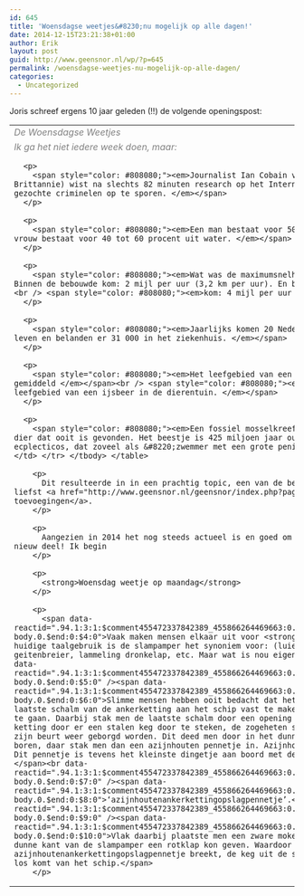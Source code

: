 ```yaml
---
id: 645
title: 'Woensdagse weetjes&#8230;nu mogelijk op alle dagen!'
date: 2014-12-15T23:21:38+01:00
author: Erik
layout: post
guid: http://www.geensnor.nl/wp/?p=645
permalink: /woensdagse-weetjes-nu-mogelijk-op-alle-dagen/
categories:
  - Uncategorized
---
```

Joris schreef ergens 10 jaar geleden (!!) de volgende openingspost:

<table class="rechts" width="500">
  <tr>
    <td class="titel">
      <span style="color: #808080;"><em>De Woensdagse Weetjes</em></span>
    </td>
  </tr>
  
  <tr>
    <td>
      <span style="color: #808080;"><em>Ik ga het niet iedere week doen, maar: </em></span></p> 
      
      <p>
        <span style="color: #808080;"><em>Journalist Ian Cobain van The Times (Londen, Groot-Brittannie) wist na slechts 82 minuten research op het Internet 4 van de door Interpol meest gezochte criminelen op te sporen. </em></span>
      </p>
      
      <p>
        <span style="color: #808080;"><em>Een man bestaat voor 50 tot 70 procent uit water; een vrouw bestaat voor 40 tot 60 procent uit water. </em></span>
      </p>
      
      <p>
        <span style="color: #808080;"><em>Wat was de maximumsnelheid op de Engelse wegen in 1865? Binnen de bebouwde kom: 2 mijl per uur (3,2 km per uur). En buiten de bebouwde </em></span><br /> <span style="color: #808080;"><em>kom: 4 mijl per uur (6,4 km per uur). </em></span>
      </p>
      
      <p>
        <span style="color: #808080;"><em>Jaarlijks komen 20 Nederlandse doe-het-zelvers om het leven en belanden er 31 000 in het ziekenhuis. </em></span>
      </p>
      
      <p>
        <span style="color: #808080;"><em>Het leefgebied van een ijsbeer in de vrije natuur is gemiddeld </em></span><br /> <span style="color: #808080;"><em>1 000 000 keer groter dan het leefgebied van een ijsbeer in de dierentuin. </em></span>
      </p>
      
      <p>
        <span style="color: #808080;"><em>Een fossiel mosselkreeftje is het oudste mannelijke dier dat ooit is gevonden. Het beestje is 425 miljoen jaar oud en heeft de naam Colymbosathon ecplecticos, dat zoveel als &#8220;zwemmer met een grote penis&#8221; betekent.</em></span></td> </tr> </tbody> </table> 
        
        <p>
          Dit resulteerde in in een prachtig topic, een van de beste mag ik wel zeggen, met maar liefst <a href="http://www.geensnor.nl/geensnor/index.php?page=bericht&iid=11718">92 mooie toevoegingen</a>.
        </p>
        
        <p>
          Aangezien in 2014 het nog steeds actueel is en goed om regelmatig weetjes te delen, een nieuw deel! Ik begin
        </p>
        
        <p>
          <strong>Woensdag weetje op maandag</strong>
        </p>
        
        <p>
          <span data-reactid=".94.1:3:1:$comment455472337842389_455866264469663:0.0.$right.0.$left.0.0.1:$comment-body.0.$end:0:$4:0">Vaak maken mensen elkaar uit voor <strong>slampamper</strong>. In de huidige taalgebruik is de slampamper het synoniem voor: (luie) nietsnut, flierefluiter, geitenbreier, lammeling dronkelap, etc. Maar wat is nou eigenlijk een slampamper?</span><br data-reactid=".94.1:3:1:$comment455472337842389_455866264469663:0.0.$right.0.$left.0.0.1:$comment-body.0.$end:0:$5:0" /><span data-reactid=".94.1:3:1:$comment455472337842389_455866264469663:0.0.$right.0.$left.0.0.1:$comment-body.0.$end:0:$6:0">Slimme mensen hebben ooit bedacht dat het verstandig zou zijn om de laatste schalm van de ankerketting aan het schip vast te maken. Dit om onnodig verlies tegen te gaan. Daarbij stak men de laatste schalm door een opening in de kettingbak, borgde de ketting door er een stalen keg door te steken, de zogeheten slampamper. Ook deze moest op zijn beurt weer geborgd worden. Dit deed men door in het dunne einde van de keg een gaatje te boren, daar stak men dan een azijnhouten pennetje in. Azijnhout is zeer goed rot bestendig. Dit pennetje is tevens het kleinste dingetje aan boord met de langste naam. Namelijk het:</span><br data-reactid=".94.1:3:1:$comment455472337842389_455866264469663:0.0.$right.0.$left.0.0.1:$comment-body.0.$end:0:$7:0" /><span data-reactid=".94.1:3:1:$comment455472337842389_455866264469663:0.0.$right.0.$left.0.0.1:$comment-body.0.$end:0:$8:0">‘azijnhoutenankerkettingopslagpennetje’.</span><br data-reactid=".94.1:3:1:$comment455472337842389_455866264469663:0.0.$right.0.$left.0.0.1:$comment-body.0.$end:0:$9:0" /><span data-reactid=".94.1:3:1:$comment455472337842389_455866264469663:0.0.$right.0.$left.0.0.1:$comment-body.0.$end:0:$10:0">Vlak daarbij plaatste men een zware moker zodat je in geval van nood de dunne kant van de slampamper een rotklap kon geven. Waardoor het azijnhoutenankerkettingopslagpennetje breekt, de keg uit de schalm komt en de ankerketting los komt van het schip.</span>
        </p>